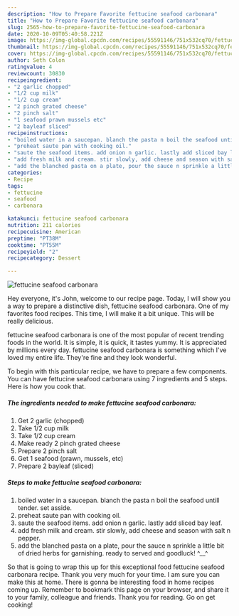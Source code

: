 ```yaml
---
description: "How to Prepare Favorite fettucine seafood carbonara"
title: "How to Prepare Favorite fettucine seafood carbonara"
slug: 2565-how-to-prepare-favorite-fettucine-seafood-carbonara
date: 2020-10-09T05:40:58.221Z
image: https://img-global.cpcdn.com/recipes/55591146/751x532cq70/fettucine-seafood-carbonara-recipe-main-photo.jpg
thumbnail: https://img-global.cpcdn.com/recipes/55591146/751x532cq70/fettucine-seafood-carbonara-recipe-main-photo.jpg
cover: https://img-global.cpcdn.com/recipes/55591146/751x532cq70/fettucine-seafood-carbonara-recipe-main-photo.jpg
author: Seth Colon
ratingvalue: 4
reviewcount: 30830
recipeingredient:
- "2 garlic chopped"
- "1/2 cup milk"
- "1/2 cup cream"
- "2 pinch grated cheese"
- "2 pinch salt"
- "1 seafood prawn mussels etc"
- "2 bayleaf sliced"
recipeinstructions:
- "boiled water in a saucepan. blanch the pasta n boil the seafood untill tender. set asside."
- "preheat saute pan with cooking oil."
- "saute the seafood items. add onion n garlic. lastly add sliced bay leaf."
- "add fresh milk and cream. stir slowly, add cheese and season with salt n pepper."
- "add the blanched pasta on a plate, pour the sauce n sprinkle a little bit of dried herbs for garnishing. ready to served and goodluck! ^__^"
categories:
- Recipe
tags:
- fettucine
- seafood
- carbonara

katakunci: fettucine seafood carbonara 
nutrition: 211 calories
recipecuisine: American
preptime: "PT38M"
cooktime: "PT55M"
recipeyield: "2"
recipecategory: Dessert

---
```



![fettucine seafood carbonara](https://img-global.cpcdn.com/recipes/55591146/751x532cq70/fettucine-seafood-carbonara-recipe-main-photo.jpg)

Hey everyone, it's John, welcome to our recipe page. Today, I will show you a way to prepare a distinctive dish, fettucine seafood carbonara. One of my favorites food recipes. This time, I will make it a bit unique. This will be really delicious.

fettucine seafood carbonara is one of the most popular of recent trending foods in the world. It is simple, it is quick, it tastes yummy. It is appreciated by millions every day. fettucine seafood carbonara is something which I've loved my entire life. They're fine and they look wonderful.




To begin with this particular recipe, we have to prepare a few components. You can have fettucine seafood carbonara using 7 ingredients and 5 steps. Here is how you cook that.

<!--inarticleads1-->

##### The ingredients needed to make fettucine seafood carbonara:

1. Get 2 garlic (chopped)
1. Take 1/2 cup milk
1. Take 1/2 cup cream
1. Make ready 2 pinch grated cheese
1. Prepare 2 pinch salt
1. Get 1 seafood (prawn, mussels, etc)
1. Prepare 2 bayleaf (sliced)




<!--inarticleads2-->

##### Steps to make fettucine seafood carbonara:

1. boiled water in a saucepan. blanch the pasta n boil the seafood untill tender. set asside.
1. preheat saute pan with cooking oil.
1. saute the seafood items. add onion n garlic. lastly add sliced bay leaf.
1. add fresh milk and cream. stir slowly, add cheese and season with salt n pepper.
1. add the blanched pasta on a plate, pour the sauce n sprinkle a little bit of dried herbs for garnishing. ready to served and goodluck! ^__^




So that is going to wrap this up for this exceptional food fettucine seafood carbonara recipe. Thank you very much for your time. I am sure you can make this at home. There is gonna be interesting food in home recipes coming up. Remember to bookmark this page on your browser, and share it to your family, colleague and friends. Thank you for reading. Go on get cooking!
